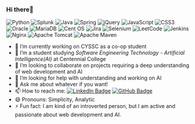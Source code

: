 ### Hi there👋




![Python](https://img.shields.io/badge/python-3670A0?logo=python&logoColor=ffdd54)
![Splunk](https://img.shields.io/badge/splunk-%23000000.svg?logo=splunk&logoColor=white)
![Java](https://img.shields.io/badge/java-%23ED8B00.svg?logo=openjdk&logoColor=white)
![Spring](https://img.shields.io/badge/spring-%236DB33F.svg?logo=spring&logoColor=white)
![jQuery](https://img.shields.io/badge/jquery-%230769AD.svg?logo=jquery&logoColor=white)
![JavaScript](https://img.shields.io/badge/javascript-%23323330.svg?logo=javascript&logoColor=%23F7DF1E)
![CSS3](https://img.shields.io/badge/css3-%231572B6.svg?logo=css3&logoColor=white)
![Oracle](https://img.shields.io/badge/Oracle-F80000?logo=oracle&logoColor=white)
![MariaDB](https://img.shields.io/badge/MariaDB-003545?logo=mariadb&logoColor=white)
![Cent OS](https://img.shields.io/badge/cent%20os-002260?logo=centos&logoColor=F0F0F0)
![Jira](https://img.shields.io/badge/jira-%230A0FFF.svg?logo=jira&logoColor=white)
![Selenium](https://img.shields.io/badge/-selenium-%43B02A?logo=selenium&logoColor=white)
![LeetCode](https://img.shields.io/badge/LeetCode-000000?logo=LeetCode&logoColor=#d16c06)
![Jenkins](https://img.shields.io/badge/jenkins-%232C5263.svg?logo=jenkins&logoColor=white)
![Nginx](https://img.shields.io/badge/nginx-%23009639.svg?logo=nginx&logoColor=white)
![Apache Tomcat](https://img.shields.io/badge/apache%20tomcat-%23F8DC75.svg?logo=apache-tomcat&logoColor=black)
![Apache Maven](https://img.shields.io/badge/Apache%20Maven-C71A36?logo=Apache%20Maven&logoColor=white)


<!--
**jaekk9916/jaekk9916** is a ✨ _special_ ✨ repository because its `README.md` (this file) appears on your GitHub profile.

Here are some ideas to get you started:

- 🔭 I’m currently working on CYSSC as a co-op student
- 🌱 I’m currently learning Software Engineering Technology - AI at Centennial College
- 👯 I’m looking to collaborate on projects requiring a deep understanding of web development and AI.
- 🤔 I’m looking for help with understanding and working on AI
- 💬 Ask me about whatever if you want!
- 📫 How to reach me: LinkIn, GitHub, etc,.
- 😄 Pronouns: Simplicity, Analytic
- ⚡ Fun fact: I am kind of an introverted person, but I am active and passionate about web development and AI.

-->
- 🔭 I’m currently working on CYSSC as a co-op student
- 🌱 I’m a student studying *Software Engineering Technology - Artificial Intelligence(AI)* at Centennial College
- 👯 I’m looking to collaborate on projects requiring a deep understanding of web development and AI
- 🤔 I’m looking for help with understanding and working on AI
- 💬 Ask me about whatever if you want!
- 📫 How to reach me: [![LinkedIn Badge](http://img.shields.io/badge/-LinkedIn-0072b1?style=flat&logo=linkedin&link=https://www.linkedin.com/in/jaekyeong-jang)](https://www.linkedin.com/in/jaekyeong-jang/) [![GitHub Badge](https://img.shields.io/badge/github-%23121011.svg?logo=github&logoColor=white&link=https://jaekk9916.github.io)](https://jaekk9916.github.io)
- 😄 Pronouns: Simplicity, Analytic
- ⚡ Fun fact: I am kind of an introverted person, but I am active and passionate about web development and AI.
